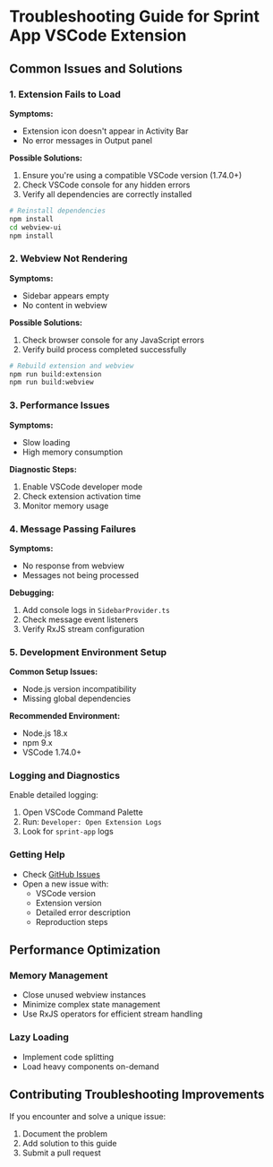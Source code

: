 # Troubleshooting Guide for Sprint App VSCode Extension

## Common Issues and Solutions

### 1. Extension Fails to Load

**Symptoms:**
- Extension icon doesn't appear in Activity Bar
- No error messages in Output panel

**Possible Solutions:**
1. Ensure you're using a compatible VSCode version (1.74.0+)
2. Check VSCode console for any hidden errors
3. Verify all dependencies are correctly installed

```bash
# Reinstall dependencies
npm install
cd webview-ui
npm install
```

### 2. Webview Not Rendering

**Symptoms:**
- Sidebar appears empty
- No content in webview

**Possible Solutions:**
1. Check browser console for any JavaScript errors
2. Verify build process completed successfully

```bash
# Rebuild extension and webview
npm run build:extension
npm run build:webview
```

### 3. Performance Issues

**Symptoms:**
- Slow loading
- High memory consumption

**Diagnostic Steps:**
1. Enable VSCode developer mode
2. Check extension activation time
3. Monitor memory usage

### 4. Message Passing Failures

**Symptoms:**
- No response from webview
- Messages not being processed

**Debugging:**
1. Add console logs in `SidebarProvider.ts`
2. Check message event listeners
3. Verify RxJS stream configuration

### 5. Development Environment Setup

**Common Setup Issues:**
- Node.js version incompatibility
- Missing global dependencies

**Recommended Environment:**
- Node.js 18.x
- npm 9.x
- VSCode 1.74.0+

### Logging and Diagnostics

Enable detailed logging:
1. Open VSCode Command Palette
2. Run: `Developer: Open Extension Logs`
3. Look for `sprint-app` logs

### Getting Help

- Check [GitHub Issues](https://github.com/yourusername/sprint-app/issues)
- Open a new issue with:
  * VSCode version
  * Extension version
  * Detailed error description
  * Reproduction steps

## Performance Optimization

### Memory Management
- Close unused webview instances
- Minimize complex state management
- Use RxJS operators for efficient stream handling

### Lazy Loading
- Implement code splitting
- Load heavy components on-demand

## Contributing Troubleshooting Improvements

If you encounter and solve a unique issue:
1. Document the problem
2. Add solution to this guide
3. Submit a pull request
